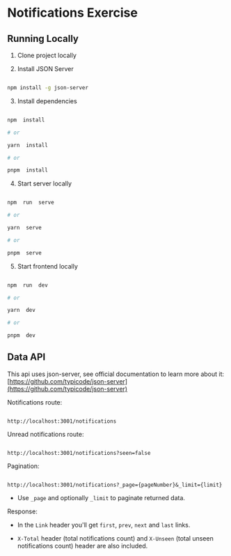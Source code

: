 # Notifications Exercise

## Running Locally

1. Clone project locally

2. Install JSON Server

```bash

npm install -g json-server

```

3. Install dependencies

```bash

npm  install

# or

yarn  install

# or

pnpm  install

```

4. Start server locally

```bash

npm  run  serve

# or

yarn  serve

# or

pnpm  serve

```

5. Start frontend locally

```bash

npm  run  dev

# or

yarn  dev

# or

pnpm  dev

```

## Data API

This api uses json-server, see official documentation to learn more about it: [https://github.com/typicode/json-server](https://github.com/typicode/json-server)

Notifications route:

```

http://localhost:3001/notifications

```

Unread notifications route:

```

http://localhost:3001/notifications?seen=false

```

Pagination:

```

http://localhost:3001/notifications?_page={pageNumber}&_limit={limit}

```

- Use `_page` and optionally `_limit` to paginate returned data.

Response:

- In the `Link` header you'll get `first`, `prev`, `next` and `last` links.

- `X-Total` header (total notifications count) and `X-Unseen` (total unseen notifications count) header are also included.
